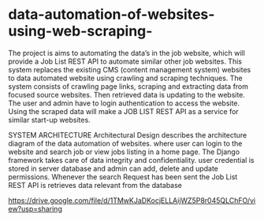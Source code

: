 # data-automation-of-websites-using-web-scraping-
The project is aims to automating the data’s in the job website, which will provide a Job List REST API to automate similar other job websites. This system replaces the existing CMS (content management system) websites to data automated website using crawling and scraping techniques. The system consists of crawling page links, scraping and extracting data from focused source websites. Then retrieved data is updating to the website. The user and admin have to login authentication to access the website. Using the scraped data will make a JOB LIST REST API as a service for similar start-up websites.


SYSTEM ARCHITECTURE
 Architectural Design describes the architecture diagram of the data automation of websites. where user can login to the website and search job or view jobs listing in a home page. The Django framework takes care of data integrity and confidentiality. user credential is stored in server database and admin can add, delete and update permissions. Whenever the search Request has been sent the Job List REST API is retrieves data relevant from the database

https://drive.google.com/file/d/1TMwKJaDKocjELLAijWZ5P8r045QLChFO/view?usp=sharing
